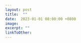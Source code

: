 ```yaml
---
layout: post
title:  ""
date:  2023-01-01 08:00:00 +0800
image: 
excerpt: ""
linkToOther: 
---
```



